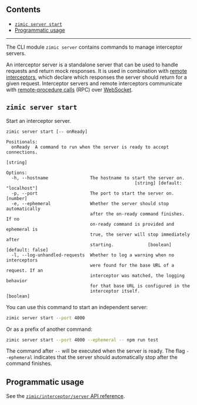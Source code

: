 ## Contents <!-- omit from toc -->

- [`zimic server start`](#zimic-server-start)
- [Programmatic usage](#programmatic-usage)

---

The CLI module `zimic server` contains commands to manage interceptor servers.

An interceptor server is a standalone server that can be used to handle requests and return mock responses. It is used
in combination with
[remote interceptors](https://github.com/zimicjs/zimic/wiki/Getting-Started#remote-http-interceptors), which declare
which responses the server should return for a given request. Interceptor servers and remote interceptors communicate
with [remote-procedure calls](https://en.wikipedia.org/wiki/Remote_procedure_call) (RPC) over
[WebSocket](https://developer.mozilla.org/en-US/docs/Web/API/WebSockets_API).

## `zimic server start`

Start an interceptor server.

```
zimic server start [-- onReady]

Positionals:
  onReady  A command to run when the server is ready to accept connections.
                                                                        [string]

Options:
  -h, --hostname                The hostname to start the server on.
                                                 [string] [default: "localhost"]
  -p, --port                    The port to start the server on.        [number]
  -e, --ephemeral               Whether the server should stop automatically
                                after the on-ready command finishes. If no
                                on-ready command is provided and ephemeral is
                                true, the server will stop immediately after
                                starting.             [boolean] [default: false]
  -l, --log-unhandled-requests  Whether to log a warning when no interceptors
                                were found for the base URL of a request. If an
                                interceptor was matched, the logging behavior
                                for that base URL is configured in the
                                interceptor itself.                    [boolean]
```

You can use this command to start an independent server:

```bash
zimic server start --port 4000
```

Or as a prefix of another command:

```bash
zimic server start --port 4000 --ephemeral -- npm run test
```

The command after `--` will be executed when the server is ready. The flag `--ephemeral` indicates that the server
should automatically stop after the command finishes.

## Programmatic usage

See the
[`zimic/interceptor/server` API reference](https://github.com/zimicjs/zimic/wiki/API-reference:-`zimic-interceptor-server`).
